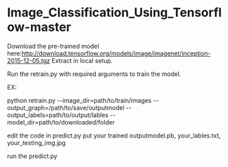 # Image_Classification_Using_Tensorflow-master

Download the pre-trained model here:http://download.tensorflow.org/models/image/imagenet/inception-2015-12-05.tgz
Extract in local setup.


Run the retrain.py with required arguments to train the model.

EX:
 
  python retrain.py --image_dir=path/to/train/images --output_graph=/path/to/save/outputmodel --output_labels=path/to/output/lables
  --model_dir=path/to/downloaded/folder
 

edit the code in predict.py put your trained outputmodel.pb, your_lables.txt, your_testing_img.jpg 

run the predict.py

